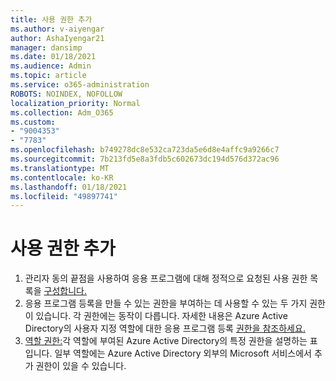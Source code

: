 ```yaml
---
title: 사용 권한 추가
ms.author: v-aiyengar
author: AshaIyengar21
manager: dansimp
ms.date: 01/18/2021
ms.audience: Admin
ms.topic: article
ms.service: o365-administration
ROBOTS: NOINDEX, NOFOLLOW
localization_priority: Normal
ms.collection: Adm_O365
ms.custom:
- "9004353"
- "7783"
ms.openlocfilehash: b749278dc8e532ca723da5e6d8e4affc9a9266c7
ms.sourcegitcommit: 7b213fd5e8a3fdb5c602673dc194d576d372ac96
ms.translationtype: MT
ms.contentlocale: ko-KR
ms.lasthandoff: 01/18/2021
ms.locfileid: "49897741"
---
```

# <a name="add-permissions"></a>사용 권한 추가

1. 관리자 동의 끝점을 사용하여 응용 프로그램에 대해 정적으로 요청된 사용 권한 목록을 [구성합니다.](https://docs.microsoft.com/azure/active-directory/develop/v2-permissions-and-consent#to-configure-the-list-of-statically-requested-permissions-for-an-application)
1. 응용 프로그램 등록을 만들 수 있는 권한을 부여하는 데 사용할 수 있는 두 가지 권한이 있습니다. 각 권한에는 동작이 다릅니다. 자세한 내용은 Azure Active Directory의 사용자 지정 역할에 대한 응용 프로그램 등록 [권한을 참조하세요.](https://docs.microsoft.com/azure/active-directory/roles/custom-available-permissions)
1. [역할 권한:](https://docs.microsoft.com/azure/active-directory/roles/permissions-reference#role-permissions)각 역할에 부여된 Azure Active Directory의 특정 권한을 설명하는 표입니다. 일부 역할에는 Azure Active Directory 외부의 Microsoft 서비스에서 추가 권한이 있을 수 있습니다.